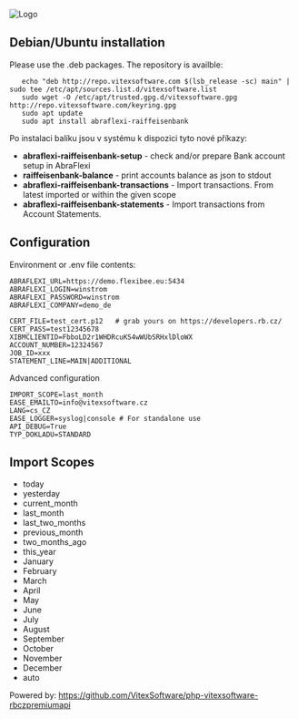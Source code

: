 
![Logo](abraflexi-raiffeisenbank.svg?raw=true)

Debian/Ubuntu installation
--------------------------

Please use the .deb packages. The repository is availble:

 ```shell
    echo "deb http://repo.vitexsoftware.com $(lsb_release -sc) main" | sudo tee /etc/apt/sources.list.d/vitexsoftware.list
    sudo wget -O /etc/apt/trusted.gpg.d/vitexsoftware.gpg http://repo.vitexsoftware.com/keyring.gpg
    sudo apt update
    sudo apt install abraflexi-raiffeisenbank
```

Po instalaci balíku jsou v systému k dispozici tyto nové příkazy:

  * **abraflexi-raiffeisenbank-setup**        - check and/or prepare Bank account setup in AbraFlexi
  * **raiffeisenbank-balance**                - print accounts balance as json to stdout
  * **abraflexi-raiffeisenbank-transactions** - Import transactions. From latest imported or within the given scope
  * **abraflexi-raiffeisenbank-statements**   - Import transactions from Account Statements.


Configuration
-------------

Environment or .env file contents:

```
ABRAFLEXI_URL=https://demo.flexibee.eu:5434
ABRAFLEXI_LOGIN=winstrom
ABRAFLEXI_PASSWORD=winstrom
ABRAFLEXI_COMPANY=demo_de

CERT_FILE=test_cert.p12   # grab yours on https://developers.rb.cz/
CERT_PASS=test12345678      
XIBMCLIENTID=FbboLD2r1WHDRcuKS4wWUbSRHxlDloWX
ACCOUNT_NUMBER=12324567
JOB_ID=xxx
STATEMENT_LINE=MAIN|ADDITIONAL
```


Advanced configuration

```
IMPORT_SCOPE=last_month
EASE_EMAILTO=info@vitexsoftware.cz
LANG=cs_CZ
EASE_LOGGER=syslog|console # For standalone use
API_DEBUG=True
TYP_DOKLADU=STANDARD
```

Import Scopes
-------------

  * today 
  * yesterday
  * current_month
  * last_month
  * last_two_months
  * previous_month
  * two_months_ago
  * this_year
  * January
  * February
  * March
  * April
  * May
  * June
  * July
  * August
  * September
  * October
  * November
  * December
  * auto


Powered by: https://github.com/VitexSoftware/php-vitexsoftware-rbczpremiumapi
